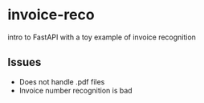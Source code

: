 # invoice-reco
intro to FastAPI with a toy example of invoice recognition

## Issues

* Does not handle .pdf files
* Invoice number recognition is bad

